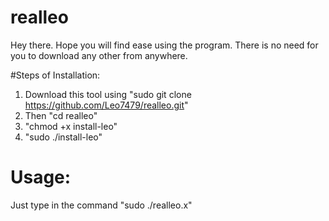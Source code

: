 # realleo

Hey there. Hope you will find ease using the program.
There is no need for you to download any other from anywhere.

#Steps of Installation:
1. Download this tool using "sudo git clone https://github.com/Leo7479/realleo.git"
2. Then "cd realleo"
3. "chmod +x install-leo"
4. "sudo ./install-leo"

# Usage:
Just type in the command "sudo ./realleo.x"

